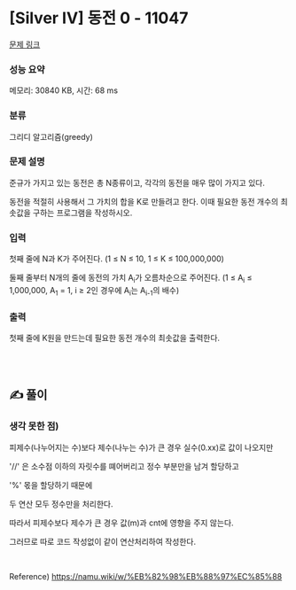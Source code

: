 # [Silver IV] 동전 0 - 11047 

[문제 링크](https://www.acmicpc.net/problem/11047) 

### 성능 요약

메모리: 30840 KB, 시간: 68 ms

### 분류

그리디 알고리즘(greedy)

### 문제 설명

<p>준규가 가지고 있는 동전은 총 N종류이고, 각각의 동전을 매우 많이 가지고 있다.</p>

<p>동전을 적절히 사용해서 그 가치의 합을 K로 만들려고 한다. 이때 필요한 동전 개수의 최솟값을 구하는 프로그램을 작성하시오.</p>

### 입력 

 <p>첫째 줄에 N과 K가 주어진다. (1 ≤ N ≤ 10, 1 ≤ K ≤ 100,000,000)</p>

<p>둘째 줄부터 N개의 줄에 동전의 가치 A<sub>i</sub>가 오름차순으로 주어진다. (1 ≤ A<sub>i</sub> ≤ 1,000,000, A<sub>1</sub> = 1, i ≥ 2인 경우에 A<sub>i</sub>는 A<sub>i-1</sub>의 배수)</p>

### 출력 

 <p>첫째 줄에 K원을 만드는데 필요한 동전 개수의 최솟값을 출력한다.</p>


<br/>
<br/>

## ✍️ 풀이
### 생각 못한 점)
피제수(나누어지는 수)보다 제수(나누는 수)가 큰 경우 실수(0.xx)로 값이 나오지만

 '//' 은 소수점 이하의 자릿수를 뗴어버리고 정수 부분만을 남겨 할당하고 

 '%' 몫을 할당하기 때문에 
 
 두 연산 모두 정수만을 처리한다.  

 따라서 피제수보다 제수가 큰 경우 값(m)과 cnt에 영향을 주지 않는다. 

 그러므로 따로 코드 작성없이 같이 연산처리하여 작성한다. 


<br/>

Reference)
 https://namu.wiki/w/%EB%82%98%EB%88%97%EC%85%88